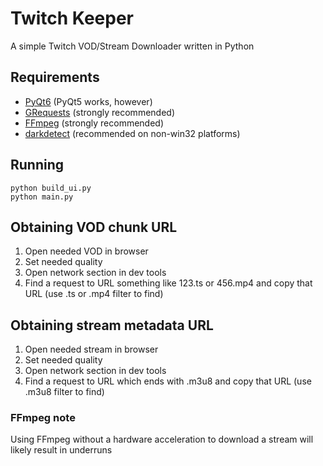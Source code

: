 # Twitch Keeper
A simple Twitch VOD/Stream Downloader written in Python
## Requirements
 - [PyQt6](https://pypi.org/project/PyQt6/) (PyQt5 works, however)
 - [GRequests](https://github.com/spyoungtech/grequests) (strongly recommended)
 - [FFmpeg](https://ffmpeg.org/) (strongly recommended)
 - [darkdetect](https://github.com/albertosottile/darkdetect) (recommended on non-win32 platforms)
## Running
```shell
python build_ui.py
python main.py
```
## Obtaining VOD chunk URL
1) Open needed VOD in browser
2) Set needed quality
3) Open network section in dev tools
4) Find a request to URL something like 123.ts or 456.mp4 and copy that URL (use .ts or .mp4 filter to find)
## Obtaining stream metadata URL
1) Open needed stream in browser
2) Set needed quality
3) Open network section in dev tools
4) Find a request to URL which ends with .m3u8 and copy that URL (use .m3u8 filter to find)
### FFmpeg note
Using FFmpeg without a hardware acceleration to download a stream will likely result in underruns

